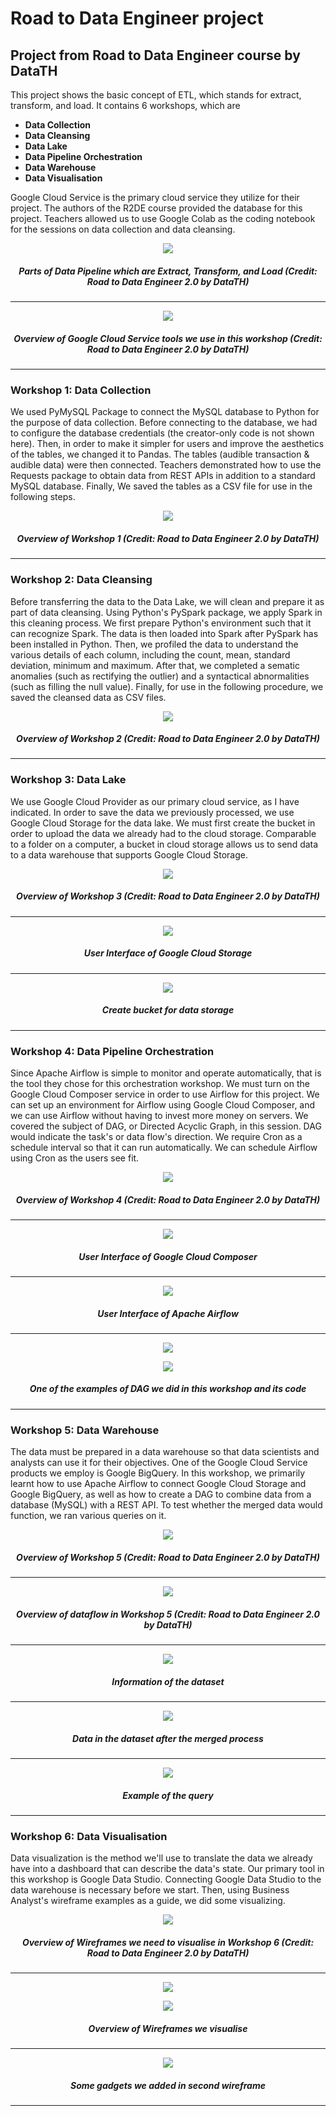 # Road to Data Engineer project
## Project from Road to Data Engineer course by DataTH


This project shows the basic concept of ETL, which stands for extract, transform, and load. It contains 6 workshops, which are

* **Data Collection**
* **Data Cleansing**
* **Data Lake**
* **Data Pipeline Orchestration**
* **Data Warehouse**
* **Data Visualisation**


Google Cloud Service is the primary cloud service they utilize for their project. The authors of the R2DE course provided the database for this project. Teachers allowed us to use Google Colab as the coding notebook for the sessions on data collection and data cleansing.

<p align="center">
<img src="https://github.com/ChayaNiyom/road-2-data-engineer-prj/blob/main/ETL.jpg"/>
</p>

<h5 align="center"> Parts of Data Pipeline which are Extract, Transform, and Load (Credit: Road to Data Engineer 2.0 by DataTH) </h5>

---

<p align="center">
<img src="https://github.com/ChayaNiyom/road-2-data-engineer-prj/blob/main/Overall_Workshop.jpg"/>
</p>

<h5 align="center"> Overview of Google Cloud Service tools we use in this workshop (Credit: Road to Data Engineer 2.0 by DataTH) </h5>

---

### Workshop 1: Data Collection
We used PyMySQL Package to connect the MySQL database to Python for the purpose of data collection. Before connecting to the database, we had to configure the database credentials (the creator-only code is not shown here). Then, in order to make it simpler for users and improve the aesthetics of the tables, we changed it to Pandas. The tables (audible transaction & audible data) were then connected. Teachers demonstrated how to use the Requests package to obtain data from REST APIs in addition to a standard MySQL database. Finally, We saved the tables as a CSV file for use in the following steps.

<p align="center">
<img src="https://github.com/ChayaNiyom/road-2-data-engineer-prj/blob/main/W1/Workshop1_Description.jpg"/>
</p>

<h5 align="center"> Overview of Workshop 1 (Credit: Road to Data Engineer 2.0 by DataTH) </h5>


---

### Workshop 2: Data Cleansing
Before transferring the data to the Data Lake, we will clean and prepare it as part of data cleansing. Using Python's PySpark package, we apply Spark in this cleaning process. We first prepare Python's environment such that it can recognize Spark. The data is then loaded into Spark after PySpark has been installed in Python. Then, we profiled the data to understand the various details of each column, including the count, mean, standard deviation, minimum and maximum. After that, we completed a sematic anomalies (such as rectifying the outlier) and a syntactical abnormalities (such as filling the null value). Finally, for use in the following procedure, we saved the cleansed data as CSV files.

<p align="center">
<img src="https://github.com/ChayaNiyom/road-2-data-engineer-prj/blob/main/W2/Workshop2_Description.jpg"/>
</p>

<h5 align="center"> Overview of Workshop 2 (Credit: Road to Data Engineer 2.0 by DataTH) </h5>

---

### Workshop 3: Data Lake
We use Google Cloud Provider as our primary cloud service, as I have indicated. In order to save the data we previously processed, we use Google Cloud Storage for the data lake. We must first create the bucket in order to upload the data we already had to the cloud storage. Comparable to a folder on a computer, a bucket in cloud storage allows us to send data to a data warehouse that supports Google Cloud Storage.

<p align="center">
<img src="https://github.com/ChayaNiyom/road-2-data-engineer-prj/blob/main/W3/Workshop3_Description.jpg"/>
</p>

<h5 align="center"> Overview of Workshop 3 (Credit: Road to Data Engineer 2.0 by DataTH) </h5>

---

<p align="center">
<img src="https://github.com/ChayaNiyom/road-2-data-engineer-prj/blob/main/W3/Workshop3_GUI.png"/>
</p>

<h5 align="center"> User Interface of Google Cloud Storage </h5>

---

<p align="center">
<img src="https://github.com/ChayaNiyom/road-2-data-engineer-prj/blob/main/W3/Workshop3_CreateBucket.png"/>
</p>

<h5 align="center"> Create bucket for data storage </h5>

---

### Workshop 4: Data Pipeline Orchestration
Since Apache Airflow is simple to monitor and operate automatically, that is the tool they chose for this orchestration workshop. We must turn on the Google Cloud Composer service in order to use Airflow for this project. We can set up an environment for Airflow using Google Cloud Composer, and we can use Airflow without having to invest more money on servers. We covered the subject of DAG, or Directed Acyclic Graph, in this session. DAG would indicate the task's or data flow's direction. We require Cron as a schedule interval so that it can run automatically. We can schedule Airflow using Cron as the users see fit.

<p align="center">
<img src="https://github.com/ChayaNiyom/road-2-data-engineer-prj/blob/main/W4/Workshop4_Description.jpg"/>
</p>

<h5 align="center"> Overview of Workshop 4 (Credit: Road to Data Engineer 2.0 by DataTH) </h5>

---

<p align="center">
<img src="https://github.com/ChayaNiyom/road-2-data-engineer-prj/blob/main/W4/Workshop4_Composer.png"/>
</p>

<h5 align="center"> User Interface of Google Cloud Composer </h5>

---

<p align="center">
<img src="https://github.com/ChayaNiyom/road-2-data-engineer-prj/blob/main/W4/Workshop4_AirflowGUI.png"/>
</p>

<h5 align="center"> User Interface of Apache Airflow </h5>

---

<p align="center">
<img src="https://github.com/ChayaNiyom/road-2-data-engineer-prj/blob/main/W4/Workshop4_DAG.png"/>
</p>

<p align="center">
<img src="https://github.com/ChayaNiyom/road-2-data-engineer-prj/blob/main/W4/Workshop4_DAG_Code.png"/>
</p>

<h5 align="center"> One of the examples of DAG we did in this workshop and its code </h5>

---

### Workshop 5: Data Warehouse
The data must be prepared in a data warehouse so that data scientists and analysts can use it for their objectives. One of the Google Cloud Service products we employ is Google BigQuery. In this workshop, we primarily learnt how to use Apache Airflow to connect Google Cloud Storage and Google BigQuery, as well as how to create a DAG to combine data from a database (MySQL) with a REST API. To test whether the merged data would function, we ran various queries on it.

<p align="center">
<img src="https://github.com/ChayaNiyom/road-2-data-engineer-prj/blob/main/W5/Workshop5_Description.jpg"/>
</p>

<h5 align="center"> Overview of Workshop 5 (Credit: Road to Data Engineer 2.0 by DataTH) </h5>

---

<p align="center">
<img src="https://github.com/ChayaNiyom/road-2-data-engineer-prj/blob/main/W5/Workshop5_Diagram.jpg"/>
</p>

<h5 align="center"> Overview of dataflow in Workshop 5 (Credit: Road to Data Engineer 2.0 by DataTH) </h5>

---

<p align="center">
<img src="https://github.com/ChayaNiyom/road-2-data-engineer-prj/blob/main/W5/Workshop5_DataInfo.png"/>
</p>

<h5 align="center"> Information of the dataset </h5>

---

<p align="center">
<img src="https://github.com/ChayaNiyom/road-2-data-engineer-prj/blob/main/W5/Workshop5_Audible.png"/>
</p>

<h5 align="center"> Data in the dataset after the merged process </h5>

---

<p align="center">
<img src="https://github.com/ChayaNiyom/road-2-data-engineer-prj/blob/main/W5/Workshop5_Query.png"/>
</p>

<h5 align="center"> Example of the query </h5>

---

### Workshop 6: Data Visualisation 
Data visualization is the method we'll use to translate the data we already have into a dashboard that can describe the data's state. Our primary tool in this workshop is Google Data Studio. Connecting Google Data Studio to the data warehouse is necessary before we start. Then, using Business Analyst's wireframe examples as a guide, we did some visualizing.

<p align="center">
<img src="https://github.com/ChayaNiyom/road-2-data-engineer-prj/blob/main/W6/Workshop6_Wireframe.jpg"/>
</p>

<h5 align="center"> Overview of Wireframes we need to visualise in Workshop 6 (Credit: Road to Data Engineer 2.0 by DataTH) </h5>

---

<p align="center">
<img src="https://github.com/ChayaNiyom/road-2-data-engineer-prj/blob/main/W6/Workshop6_Wireframe1.png"/>
</p>

<p align="center">
<img src="https://github.com/ChayaNiyom/road-2-data-engineer-prj/blob/main/W6/Workshop6_Wireframe2.png"/>
</p>

<h5 align="center"> Overview of Wireframes we visualise </h5>

---

<p align="center">
<img src="https://github.com/ChayaNiyom/road-2-data-engineer-prj/blob/main/W6/Workshop6_Wireframe3.png"/>
</p>

<h5 align="center"> Some gadgets we added in second wireframe </h5>

---
